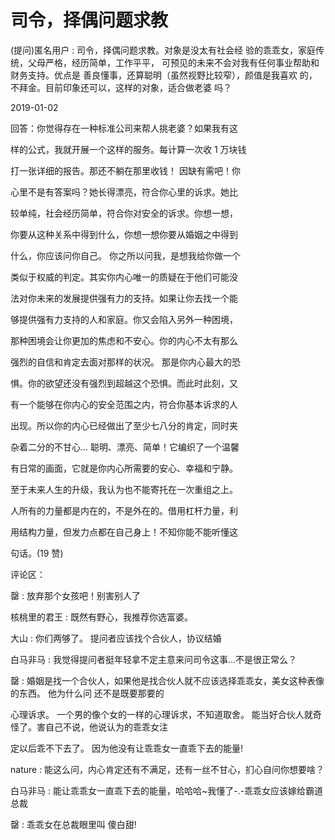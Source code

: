# 司令，择偶问题求教

(提问)匿名用户 : 司令，择偶问题求教。对象是没太有社会经 验的乖乖女，家庭传统，父母严格，经历简单，工作平平， 可预见的未来不会对我有任何事业帮助和财务支持。优点是 善良懂事，还算聪明（虽然视野比较窄），颜值是我喜欢 的，不拜金。目前印象还可以，这样的对象，适合做老婆 吗？

2019-01-02

回答：你觉得存在一种标准公司来帮人挑老婆？如果我有这

样的公式，我就开展一个这样的服务。每计算一次收 1 万块钱

打一张详细的报告。那还不躺在那里收钱！ 因缺有需吧！你

心里不是有答案吗？她长得漂亮，符合你心里的诉求。她比

较单纯，社会经历简单，符合你对安全的诉求。你想一想，

你要从这种关系中得到什么，你想一想你要从婚姻之中得到

什么，你应该问你自己。 你之所以问我，是想我给你做一个

类似于权威的判定。其实你内心唯一的质疑在于他们可能没

法对你未来的发展提供强有力的支持。如果让你去找一个能

够提供强有力支持的人和家庭。你又会陷入另外一种困境，

那种困境会让你更加的焦虑和不安心。你的内心不太有那么

强烈的自信和肯定去面对那样的状况。 那是你内心最大的恐

惧。你的欲望还没有强烈到超越这个恐惧。而此时此刻，又

有一个能够在你内心的安全范围之内，符合你基本诉求的人

出现。所以你的内心已经做出了至少七八分的肯定，同时夹

杂着二分的不甘心... 聪明、漂亮、简单！它编织了一个温馨

有日常的画面，它就是你内心所需要的安心、幸福和宁静。

至于未来人生的升级，我认为也不能寄托在一次重组之上。

人所有的力量都是内在的，不是外在的。借用杠杆力量，利

用结构力量，但发力点都在自己身上！不知你能不能听懂这

句话。(19 赞)

评论区：

罄 : 放弃那个女孩吧！别害别人了

核桃里的君王 : 既然有野心，我推荐你选富婆。

大山 : 你们两够了。 提问者应该找个合伙人，协议结婚

白马非马 : 我觉得提问者挺年轻拿不定主意来问司令这事…不是很正常么？

罄 : 婚姻是找一个合伙人，如果他是找合伙人就不应该选择乖乖女，美女这种表像的东西。 他为什么问 还不是既要那要的

心理诉求。 一个男的像个女的一样的心理诉求，不知道取舍。 能当好合伙人就奇怪了。害自己不说，他说认为的乖乖女注

定以后乖不下去了。 因为他没有让乖乖女一直乖下去的能量!

nature : 能这么问，内心肯定还有不满足，还有一丝不甘心，扪心自问你想要啥？

白马非马 : 能让乖乖女一直乖下去的能量，哈哈哈~我懂了-.-乖乖女应该嫁给霸道总裁

罄 : 乖乖女在总裁眼里叫 傻白甜!